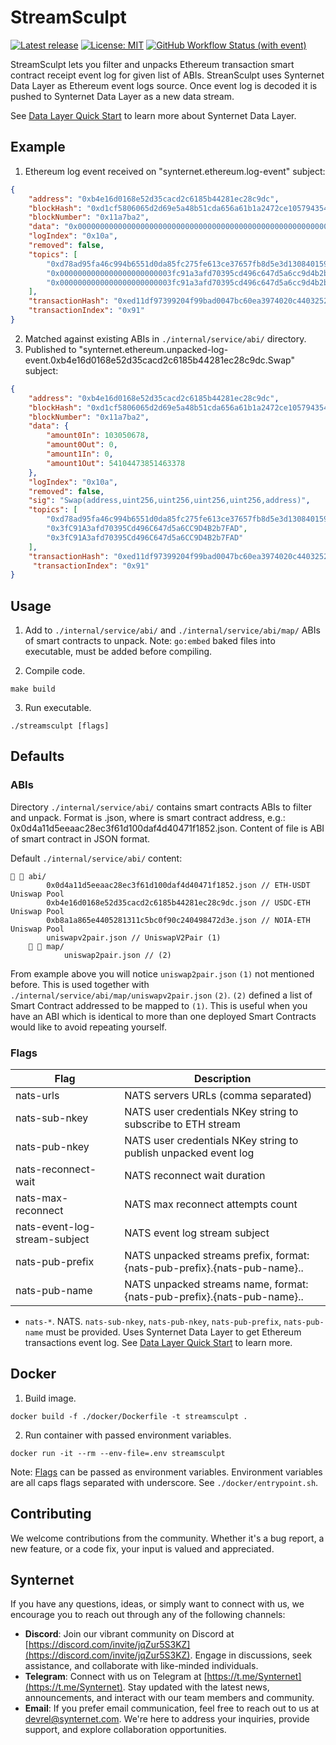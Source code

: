 # StreamSculpt

[![Latest release](https://img.shields.io/github/v/release/synternet/StreamSculpt)](https://github.com/synternet/StreamSculpt/releases/latest)
[![License: MIT](https://img.shields.io/badge/License-MIT-yellow.svg)](https://opensource.org/licenses/MIT)
[![GitHub Workflow Status (with event)](https://img.shields.io/github/actions/workflow/status/synternet/StreamSculpt/github-ci.yml?label=github-ci)](https://github.com/synternet/StreamSculpt/actions/workflows/github-ci.yml)

StreamSculpt lets you filter and unpacks Ethereum transaction smart contract receipt event log for given list of ABIs.
StreanSculpt uses Synternet Data Layer as Ethereum event logs source. Once event log is decoded it is pushed
to Synternet Data Layer as a new data stream.

See [Data Layer Quick Start](https://docs.synternet.com/build/) to learn more about Synternet Data Layer.

## Example

1. Ethereum log event received on "synternet.ethereum.log-event" subject:
```json
{
    "address": "0xb4e16d0168e52d35cacd2c6185b44281ec28c9dc",
    "blockHash": "0xd1cf5806065d2d69e5a48b51cda656a61b1a2472ce105794354798db523b66c2",
    "blockNumber": "0x11a7ba2",
    "data": "0x0000000000000000000000000000000000000000000000000000000006246db60000000000000000000000000000000000000000000000000000000000000000000000000000000000000000000000000000000000000000000000000000000000000000000000000000000000000000000000000000000000c037bb78ad06d2",
    "logIndex": "0x10a",
    "removed": false,
    "topics": [
        "0xd78ad95fa46c994b6551d0da85fc275fe613ce37657fb8d5e3d130840159d822",
        "0x0000000000000000000000003fc91a3afd70395cd496c647d5a6cc9d4b2b7fad",
        "0x0000000000000000000000003fc91a3afd70395cd496c647d5a6cc9d4b2b7fad"
    ],
    "transactionHash": "0xed11df97399204f99bad0047bc60ea3974020c4403252890ef1fbedb28dfec76",
    "transactionIndex": "0x91"
}
```
2. Matched against existing ABIs in `./internal/service/abi/` directory.
3. Published to "synternet.ethereum.unpacked-log-event.0xb4e16d0168e52d35cacd2c6185b44281ec28c9dc.Swap" subject:
```json
{
    "address": "0xb4e16d0168e52d35cacd2c6185b44281ec28c9dc",
    "blockHash": "0xd1cf5806065d2d69e5a48b51cda656a61b1a2472ce105794354798db523b66c2",
    "blockNumber": "0x11a7ba2",
    "data": {
        "amount0In": 103050678,
        "amount0Out": 0,
        "amount1In": 0,
        "amount1Out": 54104473851463378
    },
    "logIndex": "0x10a",
    "removed": false,
    "sig": "Swap(address,uint256,uint256,uint256,uint256,address)",
    "topics": [
        "0xd78ad95fa46c994b6551d0da85fc275fe613ce37657fb8d5e3d130840159d822",
        "0x3fC91A3afd70395Cd496C647d5a6CC9D4B2b7FAD",
        "0x3fC91A3afd70395Cd496C647d5a6CC9D4B2b7FAD"
    ],
    "transactionHash": "0xed11df97399204f99bad0047bc60ea3974020c4403252890ef1fbedb28dfec76",
     "transactionIndex": "0x91"
}
```

## Usage

1. Add to `./internal/service/abi/` and `./internal/service/abi/map/` ABIs of smart contracts to unpack.
Note: `go:embed` baked files into executable, must be added before compiling.

2. Compile code.
```
make build
```

3. Run executable.
```
./streamsculpt [flags]
```

## Defaults

### ABIs

Directory `./internal/service/abi/` contains smart contracts ABIs to filter and unpack.
Format is <smart-contract>.json, where <smart-contract> is smart contract address, e.g.: 0x0d4a11d5eeaac28ec3f61d100daf4d40471f1852.json.
Content of file is ABI of smart contract in JSON format.

Default `./internal/service/abi/` content:
```
  abi/
        0x0d4a11d5eeaac28ec3f61d100daf4d40471f1852.json // ETH-USDT Uniswap Pool
        0xb4e16d0168e52d35cacd2c6185b44281ec28c9dc.json // USDC-ETH Uniswap Pool
        0xb8a1a865e4405281311c5bc0f90c240498472d3e.json // NOIA-ETH Uniswap Pool
        uniswapv2pair.json // UniswapV2Pair (1)
      map/
            uniswap2pair.json // (2)
```

From example above you will notice `uniswap2pair.json` `(1)` not mentioned before. This is used together with
`./internal/service/abi/map/uniswapv2pair.json` `(2)`. `(2)` defined a list of Smart Contract addressed to be mapped
to `(1)`. This is useful when you have an ABI which is identical to more than one deployed Smart Contracts would
like to avoid repeating yourself.

### Flags

| Flag                          | Description                                                                             |
| ------------------------------| --------------------------------------------------------------------------------------- |
| nats-urls                     | NATS servers URLs (comma separated)                                                     |
| nats-sub-nkey                 | NATS user credentials NKey string to subscribe to ETH stream                            |
| nats-pub-nkey                 | NATS user credentials NKey string to publish unpacked event log                         |
| nats-reconnect-wait           | NATS reconnect wait duration                                                            |
| nats-max-reconnect            | NATS max reconnect attempts count                                                       |
| nats-event-log-stream-subject | NATS event log stream subject                                                           |
| nats-pub-prefix               | NATS unpacked streams prefix, format: {nats-pub-prefix}.{nats-pub-name}.<contract>.<fn> |
| nats-pub-name                 | NATS unpacked streams name, format: {nats-pub-prefix}.{nats-pub-name}.<contract>.<fn>   |

- `nats-*`. NATS.
`nats-sub-nkey`, `nats-pub-nkey`, `nats-pub-prefix`, `nats-pub-name` must be provided. Uses Synternet Data Layer to get Ethereum transactions event log. See [Data Layer Quick Start](https://docs.synternet.com/build/data-layer/data-layer-quick-start) to learn more.

## Docker

1. Build image.
```
docker build -f ./docker/Dockerfile -t streamsculpt .
```

2. Run container with passed environment variables.
```
docker run -it --rm --env-file=.env streamsculpt
```

Note: [Flags](#flags) can be passed as environment variables.
Environment variables are all caps flags separated with underscore. See `./docker/entrypoint.sh`.

## Contributing

We welcome contributions from the community. Whether it's a bug report, a new feature, or a code fix, your input is valued and appreciated.

## Synternet

If you have any questions, ideas, or simply want to connect with us, we encourage you to reach out through any of the following channels:

- **Discord**: Join our vibrant community on Discord at [https://discord.com/invite/jqZur5S3KZ](https://discord.com/invite/jqZur5S3KZ). Engage in discussions, seek assistance, and collaborate with like-minded individuals.
- **Telegram**: Connect with us on Telegram at [https://t.me/Synternet](https://t.me/Synternet). Stay updated with the latest news, announcements, and interact with our team members and community.
- **Email**: If you prefer email communication, feel free to reach out to us at devrel@synternet.com. We're here to address your inquiries, provide support, and explore collaboration opportunities.
